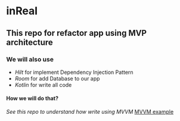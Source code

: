 # inReal
## This repo for refactor app using MVP architecture
### We will also use
* _Hilt_ for implement Dependency Injection Pattern
* _Room_ for add Database to our app
* _Kotlin_ for write all code

#### How we will do that?
_See this repo to understand how write using MVVM_
[MVVM example](https://github.com/android/sunflower)
